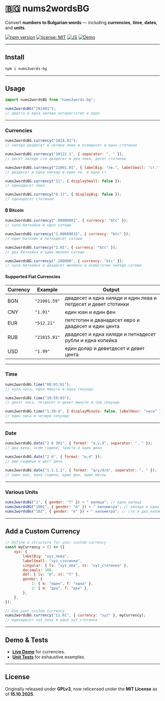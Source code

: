# 🇧🇬 nums2wordsBG

Convert **numbers to Bulgarian words** — including **currencies**, **time**, **dates**, and **units**.

[![npm version](https://img.shields.io/npm/v/nums2words-bg.svg?color=007acc)](https://www.npmjs.com/package/nums2words-bg)
[![license: MIT](https://img.shields.io/badge/license-MIT-green.svg)](./LICENSE)
[![JS](https://img.shields.io/badge/Vanilla-JS-F7DF1E.svg)](#)
[![Demo](https://img.shields.io/badge/demo-online-blue.svg)](https://vidul-nikolaev-petrov.github.io/nums2wordsBG)

---

## Install

```bash
npm i nums2words-bg
```

---

## Usage

```javascript
import nums2wordsBG from "nums2words-bg";

nums2wordsBG("201401");
// двеста и една хиляди четиристотин и едно
```

---

### Currencies

```javascript
nums2wordsBG.currency("1024.81");
// хиляда двадесет и четири лева и осемдесет и една стотинки

nums2wordsBG.currency("10122.1", { separator: ", " });
// десет хиляди сто двадесет и два лева, десет стотинки

nums2wordsBG.currency("21001.01", { labelBig: "лв.", labelSmall: "ст." });
// двадесет и една хиляди и един лв. и една ст.

nums2wordsBG.currency("11", { displaySmall: false });
// единадесет лева

nums2wordsBG.currency("0.11", { displayBig: false });
// единадесет стотинки
```

#### ₿ Bitcoin

```javascript
nums2wordsBG.currency(".00000001", { currency: "btc" });
// нула биткойна и едно сатоши

nums2wordsBG.currency("1.00000015", { currency: "btc" });
// един биткойн и петнадесет сатоши

nums2wordsBG.currency("2.01", { currency: "btc" });
// два биткойна и един милион сатоши

nums2wordsBG.currency(".208000", { currency: "btc" });
// нула биткойна и двадесет милиона и осемстотин хиляди сатоши
```

#### Supported Fiat Currencies

| Currency | Example      | Output                                                         |
| -------- | ------------ | -------------------------------------------------------------- |
| BGN      | `"21001.59"` | двадесет и една хиляди и един лева и петдесет и девет стотинки |
| CNY      | `"1.01"`     | един юан и един фен                                            |
| EUR      | `"512.21"`   | петстотин и дванадесет евро и двадесет и един цента            |
| RUB      | `"21015.01"` | двадесет и една хиляди и петнадесет рубли и една копейка       |
| USD      | `"1.99"`     | един долар и деветдесет и девет цента                          |

---

### Time

```javascript
nums2wordsBG.time("00:01:01");
// нула часа, една минута и една секунда

nums2wordsBG.time("10:59:03");
// десет часа, петдесет и девет минути и три секунди

nums2wordsBG.time("1:30:4", { displayMinute: false, labelHour: "часа" });
// един часа и четири секунди
```

---

### Date

```javascript
nums2wordsBG.date("2 8 301", { format: "a,y,d", separator: ", " });
// два века, осем години, триста и един дена

nums2wordsBG.date("2 6", { format: "w,d" });
// две седмици и шест дена

nums2wordsBG.date("1.1.1.1", { format: "a/y/d/m", separator: ", " });
// един век, една година, един ден, един месец
```

---

### Various Units

```javascript
nums2wordsBG("1", { gender: "f" }) + " вилица"; // една вилица
nums2wordsBG("1001", { gender: "m" }) + " километра"; // хиляда и един километра
nums2wordsBG("102", { gender: "m" }) + " километра"; // сто и два километра
```

---

## Add a Custom Currency

```javascript
// Define a structure for your custom currency
const myCurrency = () => ({
    xyz: {
        labelBig: "xyz_лева",
        labelSmall: "xyz_стотинки",
        singular: { lv: "xyz_лев", st: "xyz_стотинка" },
        decimals: 100,
        def: { lv: "m", st: "f" },
        gender: {
            1: { m: "един", f: "една" },
            2: { m: "два", f: "две" },
        },
    },
});

// Use your custom currency
nums2wordsBG.currency("11.01", { currency: "xyz" }, myCurrency);
// единадесет xyz_лева и една xyz_стотинка
```

---

## Demo & Tests

-   [**Live Demo**](https://vidul-nikolaev-petrov.github.io/nums2wordsBG) for currencies.
-   [**Unit Tests**](https://github.com/vidul-nikolaev-petrov/nums2wordsBG/tree/main/spec) for exhaustive examples.

---

## License

Originally released under **GPLv3**, now relicensed under the **MIT License** as of **15.10.2025**.
